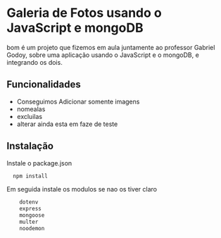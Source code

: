 
# Galeria de Fotos usando o JavaScript e mongoDB

bom é um projeto que fizemos em aula juntamente ao professor Gabriel Godoy, sobre uma aplicação usando o JavaScript e o mongoDB, e integrando os dois.


## Funcionalidades

- Conseguimos Adicionar somente imagens
- nomealas 
- excluilas
- alterar ainda esta em faze de teste


## Instalação

Instale o package.json

```bash
  npm install 
```
Em seguida instale os modulos se nao os tiver claro
```bash
    dotenv
    express
    mongoose
    multer
    noodemon
```

